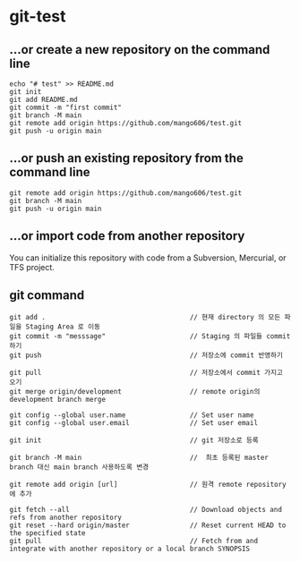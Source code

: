 # git-test

## …or create a new repository on the command line
```
echo "# test" >> README.md
git init
git add README.md
git commit -m "first commit"
git branch -M main
git remote add origin https://github.com/mango606/test.git
git push -u origin main
```
## …or push an existing repository from the command line
```
git remote add origin https://github.com/mango606/test.git
git branch -M main
git push -u origin main
```
## …or import code from another repository
You can initialize this repository with code from a Subversion, Mercurial, or TFS project.

## git command
```
git add .                                    // 현재 directory 의 모든 파일을 Staging Area 로 이동
git commit -m "messsage"                     // Staging 의 파일들 commit 하기
git push                                     // 저장소에 commit 반영하기

git pull                                     // 저장소에서 commit 가지고 오기
git merge origin/development                 // remote origin의 development branch merge

git config --global user.name                // Set user name
git config --global user.email               // Set user email

git init                                     // git 저장소로 등록

git branch -M main                           //  최초 등록된 master branch 대신 main branch 사용하도록 변경

git remote add origin [url]                  // 원격 remote repository에 추가

git fetch --all                              // Download objects and refs from another repository
git reset --hard origin/master               // Reset current HEAD to the specified state
git pull                                     // Fetch from and integrate with another repository or a local branch SYNOPSIS
```
